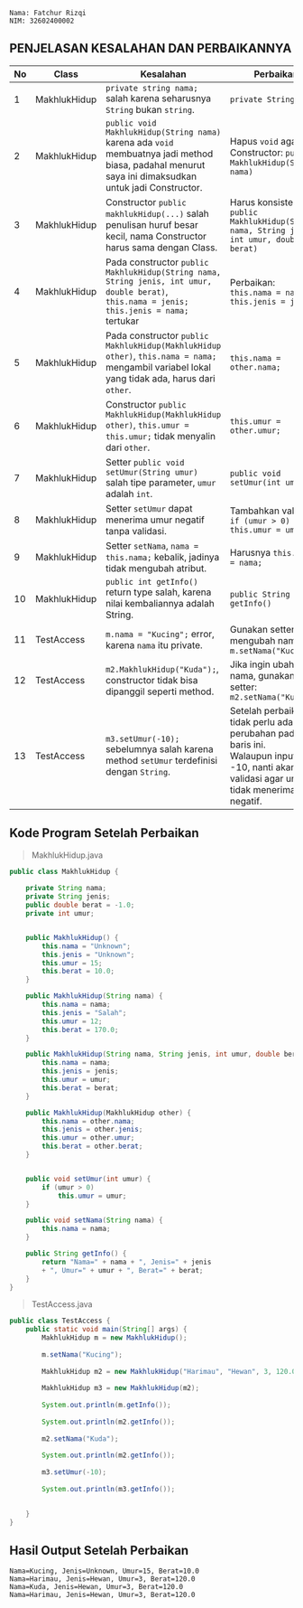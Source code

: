 ```
Nama: Fatchur Rizqi
NIM: 32602400002
```

## PENJELASAN KESALAHAN DAN PERBAIKANNYA
| No | Class       | Kesalahan                                                                 | Perbaikan                                                     |
|----|-------------|---------------------------------------------------------------------------|---------------------------------------------------------------|
| 1  | MakhlukHidup | `private string nama;` salah karena seharusnya `String` bukan `string`. | `private String nama;` |
| 2  | MakhlukHidup | `public void MakhlukHidup(String nama)` karena ada `void` membuatnya jadi method biasa, padahal menurut saya ini dimaksudkan untuk jadi Constructor. | Hapus `void` agar jadi Constructor: `public MakhlukHidup(String nama)` |
| 3  | MakhlukHidup | Constructor `public makhlukHidup(...)` salah penulisan huruf besar kecil, nama Constructor harus sama dengan Class. | Harus konsisten: `public MakhlukHidup(String nama, String jenis, int umur, double berat)` |
| 4  | MakhlukHidup | Pada constructor `public MakhlukHidup(String nama, String jenis, int umur, double berat)`,<br>`this.nama = jenis; this.jenis = nama;` tertukar | Perbaikan:<br> `this.nama = nama;`<br>`this.jenis = jenis;` |
| 5  | MakhlukHidup | Pada constructor `public MakhlukHidup(MakhlukHidup other)`, `this.nama = nama;` mengambil variabel lokal yang tidak ada, harus dari `other`. | `this.nama = other.nama;` |
| 6  | MakhlukHidup | Constructor `public MakhlukHidup(MakhlukHidup other)`, `this.umur = this.umur;` tidak menyalin dari `other`. | `this.umur = other.umur;` |
| 7  | MakhlukHidup | Setter `public void setUmur(String umur)` salah tipe parameter, `umur` adalah `int`. | `public void setUmur(int umur)` |
| 8  | MakhlukHidup | Setter `setUmur` dapat menerima umur negatif tanpa validasi. | Tambahkan validasi: `if (umur > 0) this.umur = umur;` |
| 9  | MakhlukHidup | Setter `setNama`, `nama = this.nama;` kebalik, jadinya tidak mengubah atribut. | Harusnya `this.nama = nama;` |
| 10 | MakhlukHidup | `public int getInfo()` return type salah, karena nilai kembaliannya adalah String. | `public String getInfo()` |
| 11 | TestAccess  | `m.nama = "Kucing";` error, karena `nama` itu private. | Gunakan setter untuk mengubah nama: `m.setNama("Kucing");` |
| 12 | TestAccess  | `m2.MakhlukHidup("Kuda");`, constructor tidak bisa dipanggil seperti method. | Jika ingin ubah nama, gunakan setter: `m2.setNama("Kuda");` |
| 13 | TestAccess  | `m3.setUmur(-10);` sebelumnya salah karena method `setUmur` terdefinisi dengan `String`. | Setelah perbaikan, tidak perlu ada perubahan pada baris ini.<br>Walaupun inputnya -10, nanti akan ada validasi agar umur tidak menerima nilai negatif. |

## Kode Program Setelah Perbaikan
> MakhlukHidup.java
```java
public class MakhlukHidup {
    
    private String nama;       
    private String jenis;
    public double berat = -1.0;  
    private int umur;


    public MakhlukHidup() {
        this.nama = "Unknown";
        this.jenis = "Unknown";
        this.umur = 15;
        this.berat = 10.0;
    }

    public MakhlukHidup(String nama) { 
        this.nama = nama;
        this.jenis = "Salah";
        this.umur = 12;
        this.berat = 170.0;
    }

    public MakhlukHidup(String nama, String jenis, int umur, double berat) { 
        this.nama = nama;  
        this.jenis = jenis; 
        this.umur = umur;
        this.berat = berat;
    }

    public MakhlukHidup(MakhlukHidup other) {
        this.nama = other.nama; 
        this.jenis = other.jenis; 
        this.umur = other.umur; 
        this.berat = other.berat;
    }


    public void setUmur(int umur) { 
        if (umur > 0)
            this.umur = umur;
    }

    public void setNama(String nama) {
        this.nama = nama; 
    }

    public String getInfo() { 
        return "Nama=" + nama + ", Jenis=" + jenis 
        + ", Umur=" + umur + ", Berat=" + berat;
    }
}
```
> TestAccess.java
```java
public class TestAccess {
    public static void main(String[] args) {
        MakhlukHidup m = new MakhlukHidup();
        
        m.setNama("Kucing");  
        
        MakhlukHidup m2 = new MakhlukHidup("Harimau", "Hewan", 3, 120.0);
        
        MakhlukHidup m3 = new MakhlukHidup(m2);
 
        System.out.println(m.getInfo());
        
        System.out.println(m2.getInfo());
        
        m2.setNama("Kuda"); 
                
        System.out.println(m2.getInfo());
        
        m3.setUmur(-10); 
        
        System.out.println(m3.getInfo());

        
    }
}
```
## Hasil Output Setelah Perbaikan
```
Nama=Kucing, Jenis=Unknown, Umur=15, Berat=10.0
Nama=Harimau, Jenis=Hewan, Umur=3, Berat=120.0
Nama=Kuda, Jenis=Hewan, Umur=3, Berat=120.0
Nama=Harimau, Jenis=Hewan, Umur=3, Berat=120.0
```
